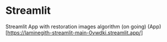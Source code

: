 # Streamlit
Streamlit App with restoration images algorithm (on going)
(App)[https://laminegith-streamlit-main-0vwdki.streamlit.app/]
